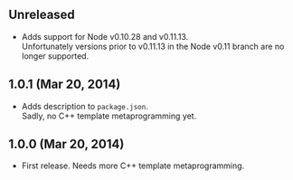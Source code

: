 ## Unreleased
- Adds support for Node v0.10.28 and v0.11.13.  
  Unfortunately versions prior to v0.11.13 in the Node v0.11 branch are no
  longer supported.

## 1.0.1 (Mar 20, 2014)
- Adds description to `package.json`.  
  Sadly, no C++ template metaprogramming yet.

## 1.0.0 (Mar 20, 2014)
- First release. Needs more C++ template metaprogramming.

